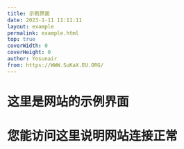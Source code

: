 ```yaml
---
title: 示例界面
date: 2023-1-11 11:11:11
layout: example
permalink: example.html
top: true
coverWidth: 0
coverHeight: 0
author: Yosunair
from: https://WWW.SuKaX.EU.ORG/
---
```


#   这里是网站的示例界面      
#   您能访问这里说明网站连接正常      